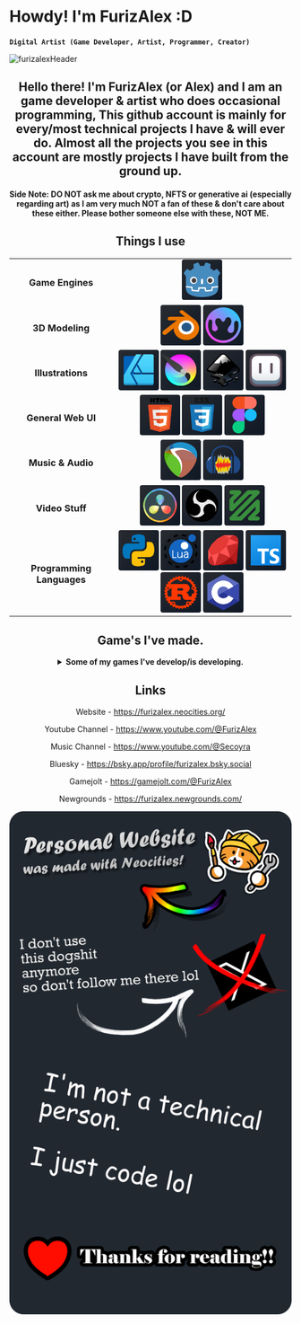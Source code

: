  # Howdy! I'm FurizAlex :D
**`Digital Artist (Game Developer, Artist, Programmer, Creator)`**

![furizalexHeader](https://github.com/user-attachments/assets/baee14b3-a42e-469a-8cdc-3eff1ffb129a)
<div style="text-align: center;">
 <h2>
  Hello there! I'm FurizAlex (or Alex) and I am an game developer & artist who does occasional programming,
  This github account is mainly for every/most technical projects I have & will ever do.
  Almost all the projects you see in this account are mostly projects I have built from the ground up.
</h2>
<h4>
  Side Note: DO NOT ask me about crypto, NFTS or generative ai (especially regarding art) as I am very much NOT a fan of these
  & don't care about these either. Please bother someone else with these, NOT ME.
</h4>
 
## Things I use
 
<table>
 <tr><td><h3>Game Engines</h3></td><td>
  <span title="Godot">
   <img src='github_godotIcon.png' width="72">
  </span>
</td></tr>
<tr><td><h3>3D Modeling</h3></td><td>
 <span title="Blender">
   <img src='github_blenderIcon.png' width="72">
  </span> <span title="Material Maker">
   <img src='github_materialmakerIcon.png' width="72">
  </span>
</td></tr>
<tr><td><h3>Illustrations</h3></td><td>
<span title="Affinity Designer">
   <img src='github_affinitydesignerIcon.png' width="72">
  </span> <span title="Krita">
   <img src='github_kritaIcon.png' width="72">
  </span> <span title="Inkscape">
   <img src='github_inkscapeIcon.png' width="72">
  </span> <span title="Asperite">
   <img src='github_asperiteIcon.png' width="72">
  </span> 
</td></tr>
<tr><td><h3>General Web UI</h3></td><td>
 <span title="HTML">
   <img src='github_htmlIcon.png' width="72">
  </span> <span title="CSS">
   <img src='github_cssIcon.png' width="72">
  </span> <span title="Figma">
   <img src='github_figmaIcon.png' width="72">
  </span>
</td></tr>
<tr><td><h3>Music & Audio</h3></td><td>
<span title="Reaper">
   <img src='github_reaperIcon.png' width="72">
</span> <span title="Audacity">
   <img src='github_audacityIcon.png' width="72">
</span>
</td></tr>
<tr><td><h3>Video Stuff</h3></td><td>
<span title="Davinci Resolve">
   <img src='github_davinciresolveIcon.png' width="72">
</span> <span title="Obs">
   <img src='github_obsIcon.png' width="72">
</span> <span title="FFMPEG">
   <img src='github_ffmpegIcon.png' width="72">
</span>
</td></tr>
<tr><td><h3>Programming Languages</h3></td><td>
  <span title="Python">
   <img src='github_pythonIcon.png' width="72">
  </span> <span title="Lua">
   <img src='github_luaIcon.png' width="72">
  </span> <span title="Ruby">
   <img src='github_rubyIcon.png' width="72">
  </span> <span title="TypeScript">
   <img src='github_typescriptIcon.png' width="72">
  </span> <span title="Rust">
   <img src='github_rustIcon.png' width="72">
  </span> <span title="C">
   <img src='github_cIcon.png' width="72">
  </span>
 </td></tr>
 </table>

## Game's I've made.
<details>
 <summary>
   <strong>Some of my games I've develop/is developing.</strong>
 </summary>
 <p align='center'>
	<br>
	<img width="840" src="github_rainIsoImage.png"></img>
	<br>
	<img width="420" src="github_contreIcon.png"></img>
	<img width="420" src="github_thosenightsatpengoosImage.png"></img>
	<br>
	<img width="420" src="github_theblindrobotImage.png"></img>
 </p>
</details>
 
 ## Links
  Website - https://furizalex.neocities.org/
 
  Youtube Channel - https://www.youtube.com/@FurizAlex
 
  Music Channel - https://www.youtube.com/@Secoyra
 
  Bluesky - https://bsky.app/profile/furizalex.bsky.social
 
  Gamejolt - https://gamejolt.com/@FurizAlex
 
  Newgrounds - https://furizalex.newgrounds.com/

<p align='center'>
	<img width="1280" src="github_otherStuff.png"></img>
</p>
</div>
